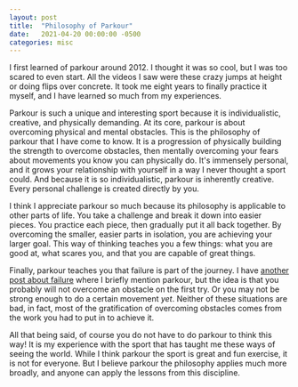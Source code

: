 ```yaml
---
layout: post
title:  "Philosophy of Parkour"
date:   2021-04-20 00:00:00 -0500
categories: misc
---
```

I first learned of parkour around 2012. I thought it was so cool, but
I was too scared to even start. All the videos I saw were these crazy
jumps at height or doing flips over concrete. It took me eight years
to finally practice it myself, and I have learned so much from my
experiences.

Parkour is such a unique and interesting sport because it is
individualistic, creative, and physically demanding. At its core,
parkour is about overcoming physical and mental obstacles. This is the
philosophy of parkour that I have come to know. It is a progression of
physically building the strength to overcome obstacles, then mentally
overcoming your fears about movements you know you can physically do.
It's immensely personal, and it grows your relationship with yourself in a
way I never thought a sport could. And because it is so individualistic,
parkour is inherently creative. Every personal challenge is created
directly by you.

I think I appreciate parkour so much because its philosophy is applicable
to other parts of life. You take a challenge and break it down into easier
pieces. You practice each piece, then gradually put it all back together.
By overcoming the smaller, easier parts in isolation, you are achieving
your larger goal. This way of thinking teaches you a few things: what
you are good at, what scares you, and that you are capable of great things.

Finally, parkour teaches you that failure is part of the journey. I have
[another post about failure](/posts/behind-success.html) where I briefly
mention parkour, but the idea is that you probably will not overcome
an obstacle on the first try. Or you may not be strong enough to do a
certain movement *yet*. Neither of these situations are bad, in fact,
most of the gratification of overcoming obstacles comes from the work
you had to put in to achieve it.

All that being said, of course you do not have to do parkour to think
this way! It is my experience with the sport that has taught me these
ways of seeing the world. While I think parkour the sport is great
and fun exercise, it is not for everyone. But I believe parkour the
philosophy applies much more broadly, and anyone can apply the lessons
from this discipline.
